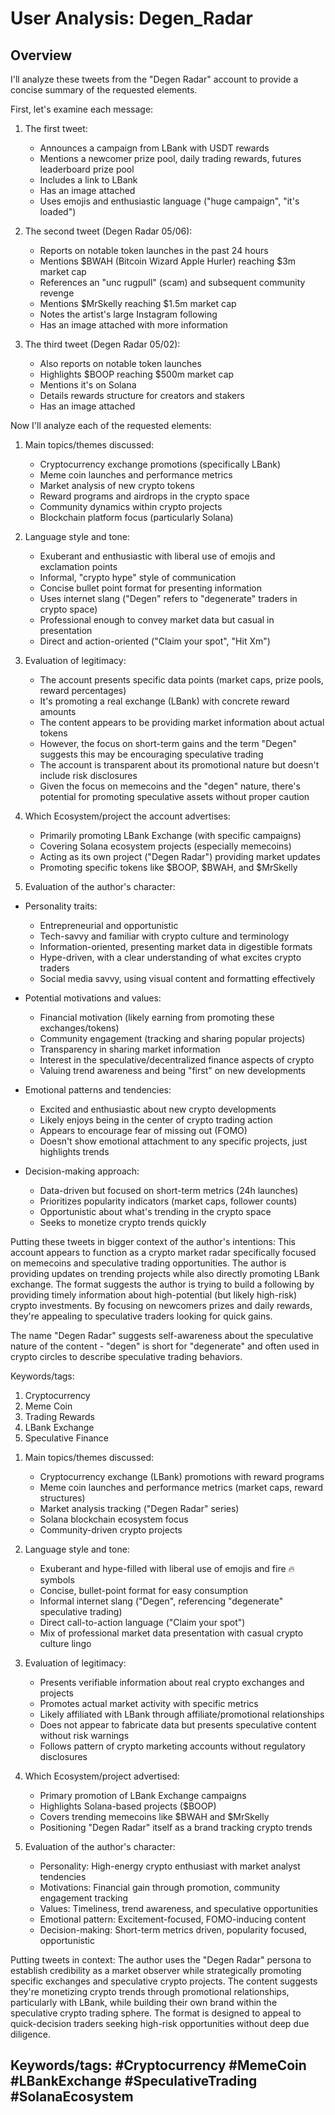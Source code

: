# User Analysis: Degen_Radar

## Overview

<think>
I'll analyze these tweets from the "Degen Radar" account to provide a concise summary of the requested elements.

First, let's examine each message:

1. The first tweet:
   - Announces a campaign from LBank with USDT rewards
   - Mentions a newcomer prize pool, daily trading rewards, futures leaderboard prize pool
   - Includes a link to LBank
   - Has an image attached
   - Uses emojis and enthusiastic language ("huge campaign", "it's loaded")

2. The second tweet (Degen Radar 05/06):
   - Reports on notable token launches in the past 24 hours
   - Mentions $BWAH (Bitcoin Wizard Apple Hurler) reaching $3m market cap
   - References an "unc rugpull" (scam) and subsequent community revenge
   - Mentions $MrSkelly reaching $1.5m market cap
   - Notes the artist's large Instagram following
   - Has an image attached with more information

3. The third tweet (Degen Radar 05/02):
   - Also reports on notable token launches
   - Highlights $BOOP reaching $500m market cap
   - Mentions it's on Solana
   - Details rewards structure for creators and stakers
   - Has an image attached

Now I'll analyze each of the requested elements:

1. Main topics/themes discussed:
   - Cryptocurrency exchange promotions (specifically LBank)
   - Meme coin launches and performance metrics
   - Market analysis of new crypto tokens
   - Reward programs and airdrops in the crypto space
   - Community dynamics within crypto projects
   - Blockchain platform focus (particularly Solana)

2. Language style and tone:
   - Exuberant and enthusiastic with liberal use of emojis and exclamation points
   - Informal, "crypto hype" style of communication
   - Concise bullet point format for presenting information
   - Uses internet slang ("Degen" refers to "degenerate" traders in crypto space)
   - Professional enough to convey market data but casual in presentation
   - Direct and action-oriented ("Claim your spot", "Hit Xm")

3. Evaluation of legitimacy:
   - The account presents specific data points (market caps, prize pools, reward percentages)
   - It's promoting a real exchange (LBank) with concrete reward amounts
   - The content appears to be providing market information about actual tokens
   - However, the focus on short-term gains and the term "Degen" suggests this may be encouraging speculative trading
   - The account is transparent about its promotional nature but doesn't include risk disclosures
   - Given the focus on memecoins and the "degen" nature, there's potential for promoting speculative assets without proper caution

4. Which Ecosystem/project the account advertises:
   - Primarily promoting LBank Exchange (with specific campaigns)
   - Covering Solana ecosystem projects (especially memecoins)
   - Acting as its own project ("Degen Radar") providing market updates
   - Promoting specific tokens like $BOOP, $BWAH, and $MrSkelly

5. Evaluation of the author's character:

- Personality traits:
   - Entrepreneurial and opportunistic
   - Tech-savvy and familiar with crypto culture and terminology
   - Information-oriented, presenting market data in digestible formats
   - Hype-driven, with a clear understanding of what excites crypto traders
   - Social media savvy, using visual content and formatting effectively

- Potential motivations and values:
   - Financial motivation (likely earning from promoting these exchanges/tokens)
   - Community engagement (tracking and sharing popular projects)
   - Transparency in sharing market information 
   - Interest in the speculative/decentralized finance aspects of crypto
   - Valuing trend awareness and being "first" on new developments

- Emotional patterns and tendencies:
   - Excited and enthusiastic about new crypto developments
   - Likely enjoys being in the center of crypto trading action
   - Appears to encourage fear of missing out (FOMO)
   - Doesn't show emotional attachment to any specific projects, just highlights trends

- Decision-making approach:
   - Data-driven but focused on short-term metrics (24h launches)
   - Prioritizes popularity indicators (market caps, follower counts)
   - Opportunistic about what's trending in the crypto space
   - Seeks to monetize crypto trends quickly

Putting these tweets in bigger context of the author's intentions:
This account appears to function as a crypto market radar specifically focused on memecoins and speculative trading opportunities. The author is providing updates on trending projects while also directly promoting LBank exchange. The format suggests the author is trying to build a following by providing timely information about high-potential (but likely high-risk) crypto investments. By focusing on newcomers prizes and daily rewards, they're appealing to speculative traders looking for quick gains.

The name "Degen Radar" suggests self-awareness about the speculative nature of the content - "degen" is short for "degenerate" and often used in crypto circles to describe speculative trading behaviors.

Keywords/tags:
1. Cryptocurrency
2. Meme Coin
3. Trading Rewards
4. LBank Exchange
5. Speculative Finance
</think>

1. Main topics/themes discussed:
   - Cryptocurrency exchange (LBank) promotions with reward programs
   - Meme coin launches and performance metrics (market caps, reward structures)
   - Market analysis tracking ("Degen Radar" series)
   - Solana blockchain ecosystem focus
   - Community-driven crypto projects

2. Language style and tone:
   - Exuberant and hype-filled with liberal use of emojis and fire 🔥 symbols
   - Concise, bullet-point format for easy consumption
   - Informal internet slang ("Degen", referencing "degenerate" speculative trading)
   - Direct call-to-action language ("Claim your spot")
   - Mix of professional market data presentation with casual crypto culture lingo

3. Evaluation of legitimacy:
   - Presents verifiable information about real crypto exchanges and projects
   - Promotes actual market activity with specific metrics
   - Likely affiliated with LBank through affiliate/promotional relationships
   - Does not appear to fabricate data but presents speculative content without risk warnings
   - Follows pattern of crypto marketing accounts without regulatory disclosures

4. Which Ecosystem/project advertised:
   - Primary promotion of LBank Exchange campaigns
   - Highlights Solana-based projects ($BOOP)
   - Covers trending memecoins like $BWAH and $MrSkelly
   - Positioning "Degen Radar" itself as a brand tracking crypto trends

5. Evaluation of the author's character:
   - Personality: High-energy crypto enthusiast with market analyst tendencies
   - Motivations: Financial gain through promotion, community engagement tracking
   - Values: Timeliness, trend awareness, and speculative opportunities
   - Emotional pattern: Excitement-focused, FOMO-inducing content
   - Decision-making: Short-term metrics driven, popularity focused, opportunistic

Putting tweets in context:
The author uses the "Degen Radar" persona to establish credibility as a market observer while strategically promoting specific exchanges and speculative crypto projects. The content suggests they're monetizing crypto trends through promotional relationships, particularly with LBank, while building their own brand within the speculative crypto trading sphere. The format is designed to appeal to quick-decision traders seeking high-risk opportunities without deep due diligence.

Keywords/tags: #Cryptocurrency #MemeCoin #LBankExchange #SpeculativeTrading #SolanaEcosystem
---
